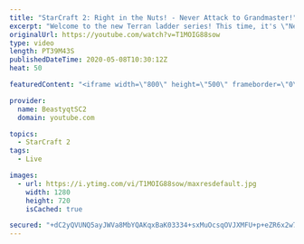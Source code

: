 ```yaml
---
title: "StarCraft 2: Right in the Nuts! - Never Attack to Grandmaster!"
excerpt: "Welcome to the new Terran ladder series! This time, it's \"Never Attack to Grandmaster!\" In this challenge, I play as Terran on the EU ladder, and in every game I'm not allowed to attack with any units except for using Ghosts. I'm allowed to make any army units for defending, as long as I don't attack"
originalUrl: https://youtube.com/watch?v=T1MOIG88sow
type: video
length: PT39M43S
publishedDateTime: 2020-05-08T10:30:12Z
heat: 50

featuredContent: "<iframe width=\"800\" height=\"500\" frameborder=\"0\" src=\"https://www.youtube.com/embed/T1MOIG88sow\" allow=\"accelerometer; autoplay; encrypted-media; gyroscope; picture-in-picture\" allowfullscreen></iframe>"

provider:
  name: BeastyqtSC2
  domain: youtube.com

topics:
  - StarCraft 2
tags:
  - Live

images:
  - url: https://i.ytimg.com/vi/T1MOIG88sow/maxresdefault.jpg
    width: 1280
    height: 720
    isCached: true

secured: "+dC2yQVUNQ5ayJWVa8MbYQAKqxBaK03334+sxMuOcsqOVJXMFU+p+eZR6x2w7oMetvT9aJQVXnCK0vLQB5Q9evUJbWpj/3kgXQxSWlz6wh7X3bAcrLFkCFmiYOywdy3UXQ6ePYH5E7j5m8Sy5fV1Cv5oZuGWju0+qMSee5Tng2npqXEzDdF/jgs8yDWD8klVYblV3xlS9UOAzWH1KxhLBpVXKbEAszKUKZJ4KvOGvVElvqZh+gf97n9JrN+BJu4S/5zA2VR42tR4F0Q+ndEaxNVqQ/UiuBwPs/fsz3j1q6QZQ8L2krBQ3ZqEPYcvpCs8n5MJz9sQk5zh+N7QlJtdG6wA5udqQg9f1DgeCribdKwocgF7qNu2VEUVGMTd6UNAuQ0YtJ283O/jJP9Ccm59vYqBc6tanXvBJFf8P9LfvHk=;jQkDfprogyUpPSkhPFiYtQ=="
---
```


